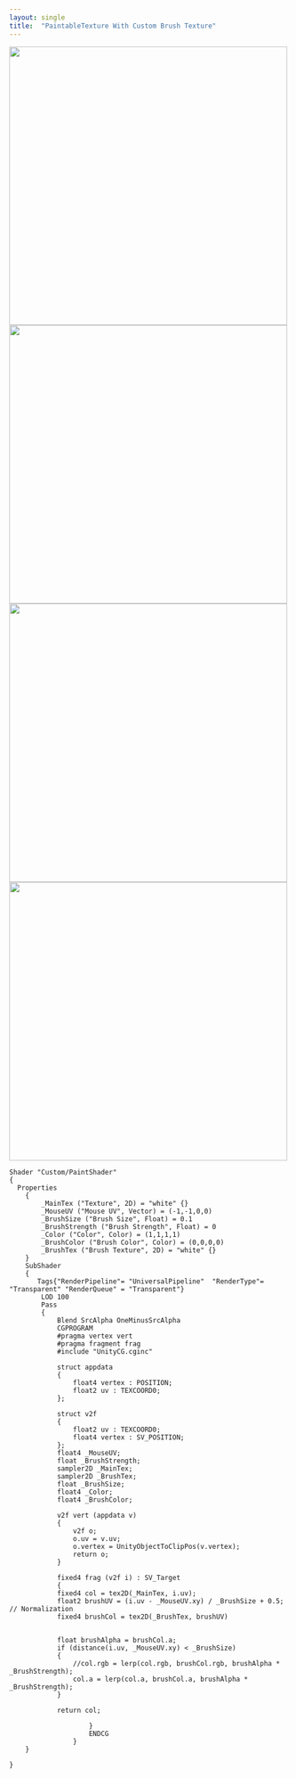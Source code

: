 ```yaml
---
layout: single
title:  "PaintableTexture With Custom Brush Texture"
---
```

<img src="https://github.com/Mati-as/mati-as.github.io/assets/120005151/c7ee7ba9-856f-4061-9263-c12d21f7187f" width="500" height="500">
<img src="https://github.com/Mati-as/mati-as.github.io/assets/120005151/2553ad18-d8f2-46c0-8c20-a89f20db3da4" width="500" height="500">
<img src="https://github.com/Mati-as/mati-as.github.io/assets/120005151/809002d9-9513-4644-bdd6-af493b59c6cd" width="500" height="500">
<img src="https://github.com/Mati-as/mati-as.github.io/assets/120005151/602bf25d-61b1-47d8-a58f-dc715a66754e" width="500" height="500">


```
Shader "Custom/PaintShader"
{
  Properties
    {
        _MainTex ("Texture", 2D) = "white" {}
        _MouseUV ("Mouse UV", Vector) = (-1,-1,0,0)
        _BrushSize ("Brush Size", Float) = 0.1
        _BrushStrength ("Brush Strength", Float) = 0
        _Color ("Color", Color) = (1,1,1,1)
        _BrushColor ("Brush Color", Color) = (0,0,0,0)
        _BrushTex ("Brush Texture", 2D) = "white" {}
    }
    SubShader
    {
       Tags{"RenderPipeline"= "UniversalPipeline"  "RenderType"= "Transparent" "RenderQueue" = "Transparent"}
        LOD 100
        Pass
        {
            Blend SrcAlpha OneMinusSrcAlpha
            CGPROGRAM
            #pragma vertex vert
            #pragma fragment frag
            #include "UnityCG.cginc"

            struct appdata
            {
                float4 vertex : POSITION;
                float2 uv : TEXCOORD0;
            };

            struct v2f
            {
                float2 uv : TEXCOORD0;
                float4 vertex : SV_POSITION;
            };
            float4 _MouseUV;
            float _BrushStrength;
            sampler2D _MainTex;
            sampler2D _BrushTex;
            float _BrushSize;
            float4 _Color;
            float4 _BrushColor;

            v2f vert (appdata v)
            {
                v2f o;
                o.uv = v.uv;
                o.vertex = UnityObjectToClipPos(v.vertex);
                return o;
            }

            fixed4 frag (v2f i) : SV_Target
            {
            fixed4 col = tex2D(_MainTex, i.uv);
            float2 brushUV = (i.uv - _MouseUV.xy) / _BrushSize + 0.5; // Normalization
            fixed4 brushCol = tex2D(_BrushTex, brushUV)

            
            float brushAlpha = brushCol.a;
            if (distance(i.uv, _MouseUV.xy) < _BrushSize)
            {
                //col.rgb = lerp(col.rgb, brushCol.rgb, brushAlpha * _BrushStrength);
                col.a = lerp(col.a, brushCol.a, brushAlpha * _BrushStrength);
            }

            return col;
                       
                    }
                    ENDCG
                }
    }
   
}
               
```
